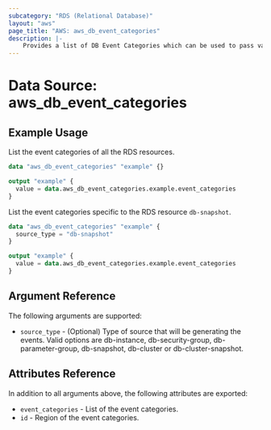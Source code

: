 ```yaml
---
subcategory: "RDS (Relational Database)"
layout: "aws"
page_title: "AWS: aws_db_event_categories"
description: |-
    Provides a list of DB Event Categories which can be used to pass values into DB Event Subscription.
---
```


# Data Source: aws_db_event_categories

## Example Usage

List the event categories of all the RDS resources.

```terraform
data "aws_db_event_categories" "example" {}

output "example" {
  value = data.aws_db_event_categories.example.event_categories
}
```

List the event categories specific to the RDS resource `db-snapshot`.

```terraform
data "aws_db_event_categories" "example" {
  source_type = "db-snapshot"
}

output "example" {
  value = data.aws_db_event_categories.example.event_categories
}
```

## Argument Reference

The following arguments are supported:

* `source_type` - (Optional) Type of source that will be generating the events. Valid options are db-instance, db-security-group, db-parameter-group, db-snapshot, db-cluster or db-cluster-snapshot.

## Attributes Reference

In addition to all arguments above, the following attributes are exported:

* `event_categories` - List of the event categories.
* `id` - Region of the event categories.
